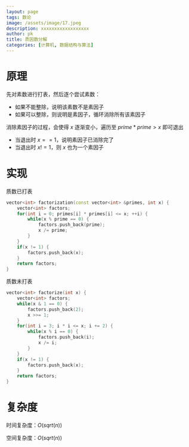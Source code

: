```yaml
---
layout: page
tags: 数论
image: /assets/image/17.jpeg
description: xxxxxxxxxxxxxxxxxx
author: pk
title: 质因数分解
categories: [计算机, 数据结构与算法]
---
```


# 原理

先对素数进行打表，然后逐个尝试素数：

- 如果不能整除，说明该素数不是素因子
- 如果可以整除，则说明是素因子，循环消除所有该素因子



消除素因子的过程，会使得 $x$ 逐渐变小，遍历至 $prime * prime > x$ 即可退出

- 当退出时 $x == 1$，说明素因子已消除完了
- 当退出时 $x != 1$，则 $x$ 也为一个素因子



# 实现

质数已打表

```cpp
vector<int> factorization(const vector<int> &primes, int x) {
    vector<int> factors;
    for(int i = 0; primes[i] * primes[i] <= x; ++i) {
        while(x % prime == 0) {
            factors.push_back(prime);
            x /= prime;
        }
    }
    if(x != 1) {
        factors.push_back(x);
    }
    return factors;
}
```

质数未打表

```cpp
vector<int> factorize(int x) {
    vector<int> factors;
    while(x & 1 == 0) {
        factors.push_back(2);
        x >>= 1;
    }
    for(int i = 3; i * i <= x; i += 2) {
        while(x % i == 0) {
            factors.push_back(i);
            x /= i;
        }
    }
    if(x != 1) {
        factors.push_back(x);
    }
    return factors;
}
```



# 复杂度

时间复杂度：$O(sqrt(n))$

空间复杂度：$O(sqrt(n))$

